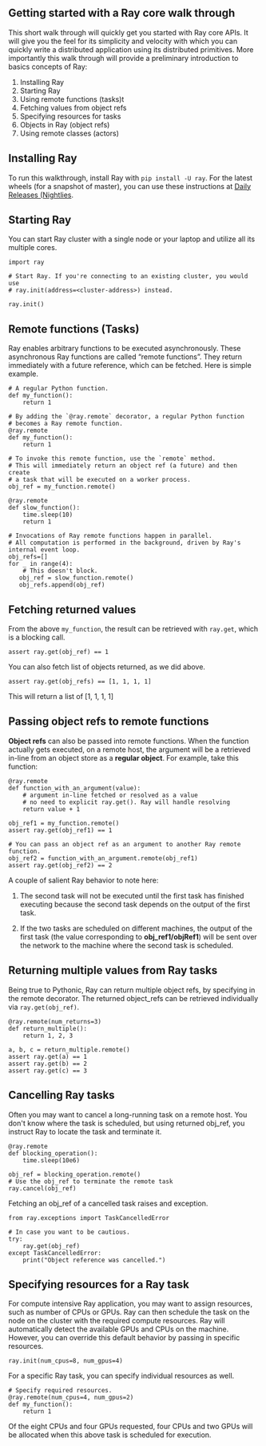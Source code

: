 ## Getting started with a Ray core walk through


This short walk through will quickly get you started with Ray core APIs. It will give you the feel for its simplicity and
velocity with which you can quickly write a distributed application using its distributed primitives. 
More importantly this walk through will provide a preliminary introduction to basics concepts of Ray:

 1. Installing Ray
 2. Starting Ray
 3. Using remote functions (tasks)t
 4. Fetching values from object refs
 5. Specifying resources for tasks
 6. Objects in Ray (object refs)
 7. Using remote classes (actors)

## Installing Ray
To run this walkthrough, install Ray with `pip install -U ray`. 
For the latest wheels (for a snapshot of master), you can use these instructions at [Daily Releases (Nightlies](https://docs.ray.io/en/latest/installation.html#install-nightlies).

## Starting Ray 

You can start Ray cluster with a single node or your laptop and utilize all its multiple cores.

```
import ray

# Start Ray. If you're connecting to an existing cluster, you would use
# ray.init(address=<cluster-address>) instead.

ray.init()
```

## Remote functions (Tasks)

Ray enables arbitrary functions to be executed asynchronously. These asynchronous Ray functions are called “remote functions”. They
return immediately with a future reference, which can be fetched. Here is simple example.

```
# A regular Python function.
def my_function():
    return 1

# By adding the `@ray.remote` decorator, a regular Python function
# becomes a Ray remote function.
@ray.remote
def my_function():
    return 1

# To invoke this remote function, use the `remote` method.
# This will immediately return an object ref (a future) and then create
# a task that will be executed on a worker process.
obj_ref = my_function.remote()

@ray.remote
def slow_function():
    time.sleep(10)
    return 1

# Invocations of Ray remote functions happen in parallel.
# All computation is performed in the background, driven by Ray's internal event loop.
obj_refs=[]
for _ in range(4):
    # This doesn't block.
   obj_ref = slow_function.remote()
   obj_refs.append(obj_ref)
```
## Fetching returned values 

From the above `my_function`, the result can be retrieved with ``ray.get``, which is a blocking call.
```
assert ray.get(obj_ref) == 1
```

You can also fetch list of objects returned, as we did above. 
```
assert ray.get(obj_refs) == [1, 1, 1, 1]
```
This will return a list of [1, 1, 1, 1]

## Passing object refs to remote functions
**Object refs** can also be passed into remote functions. When the function actually gets executed, on
a remote host, the argument will be a retrieved in-line from an object store as a **regular object**.
For example, take this function:

```
@ray.remote
def function_with_an_argument(value):
    # argument in-line fetched or resolved as a value
    # no need to explicit ray.get(). Ray will handle resolving
    return value + 1

obj_ref1 = my_function.remote()
assert ray.get(obj_ref1) == 1

# You can pass an object ref as an argument to another Ray remote function.
obj_ref2 = function_with_an_argument.remote(obj_ref1)
assert ray.get(obj_ref2) == 2
```

A couple of salient Ray behavior to note here:

1. The second task will not be executed until the first task has finished executing because the second task depends on the output of the first task.

2. If the two tasks are scheduled on different machines, the output of the first task (the value corresponding to **obj_ref1/objRef1**) will be sent over the network to the machine where the second task is scheduled.

## Returning multiple values from Ray tasks

Being true to Pythonic, Ray can return multiple object refs, by specifying in the remote decorator. The 
returned object_refs can be retrieved individually via `ray.get(obj_ref)`.

```
@ray.remote(num_returns=3)
def return_multiple():
    return 1, 2, 3

a, b, c = return_multiple.remote()
assert ray.get(a) == 1
assert ray.get(b) == 2
assert ray.get(c) == 3
```

## Cancelling Ray tasks
Often you may want to cancel a long-running task on a remote host. You don't know where the task is
scheduled, but using returned obj_ref, you instruct Ray to locate the task and terminate it.

```
@ray.remote
def blocking_operation():
    time.sleep(10e6)

obj_ref = blocking_operation.remote()
# Use the obj_ref to terminate the remote task
ray.cancel(obj_ref)
```

Fetching an obj_ref of a cancelled task raises and exception. 
```
from ray.exceptions import TaskCancelledError

# In case you want to be cautious.
try:
    ray.get(obj_ref)
except TaskCancelledError:
    print("Object reference was cancelled.")
```

## Specifying resources for a Ray task
For compute intensive Ray application, you may want to assign resources, such as number of CPUs or GPUs.
Ray can then schedule the task on the node on the cluster with the required compute resources.
Ray will automatically detect the available GPUs and CPUs on the machine. However, you can 
override this default behavior by passing in specific resources.

```
ray.init(num_cpus=8, num_gpus=4)

```
For a specific Ray task, you can specify individual resources as well.
```
# Specify required resources.
@ray.remote(num_cpus=4, num_gpus=2)
def my_function():
    return 1
```
Of the eight CPUs and four GPUs requested, four CPUs and two GPUs will be allocated when
this above task is scheduled for execution.